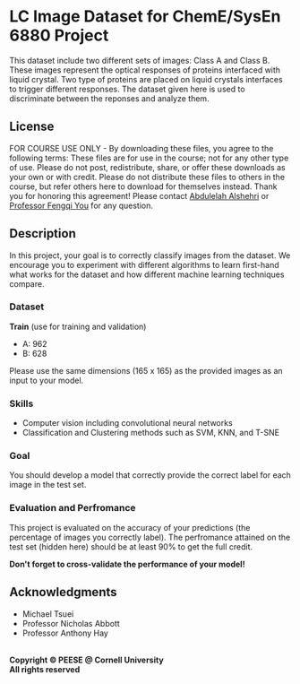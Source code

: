 # LC Image  Dataset for ChemE/SysEn 6880 Project
This dataset include two different sets of images: Class A and Class B. These images represent the optical responses of proteins interfaced with liquid crystal. Two type of proteins are placed on liquid crystals interfaces to trigger different responses. The dataset given here is used to discriminate between the reponses and analyze them. 

## License
FOR COURSE USE ONLY - By downloading these files, you agree to the following terms: These files are for use in the course; not for any other type of use. Please do not post, redistribute, share, or offer these downloads as your own or with credit. Please do not distribute these files to others in the course, but refer others here to download for themselves instead. Thank you for honoring this agreement! Please contact [Abdulelah Alshehri](mailto:asa279@cornell.edu) or [Professor Fengqi You](https://www.engineering.cornell.edu/faculty-directory/fengqi-you) for any question.

## Description
In this project, your goal is to correctly classify images from the dataset. We encourage you to experiment with different algorithms to learn first-hand what works for the dataset and how different machine learning techniques compare.

### Dataset

**Train** (use for training and validation)
- A: 962
- B: 628

Please use the same dimensions (165 x 165) as the provided images as an input to your model.

### Skills 
-	Computer vision including convolutional neural networks
-	Classification and Clustering methods such as SVM, KNN, and T-SNE

### Goal
You should develop a model that correctly provide the correct label for each image in the test set.

### Evaluation and Perfromance 
This project is evaluated on the accuracy of your predictions (the percentage of images you correctly label). The perfromance attained on the test set (hidden here) should be at least 90% to get the full credit. 

**Don't forget to cross-validate the performance of your model!**

## Acknowledgments
- Michael Tsuei
- Professor Nicholas Abbott
- Professor Anthony Hay


\
**Copyright &copy; PEESE @ Cornell University**
\
**All rights reserved**

